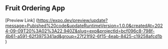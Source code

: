 ## Fruit Ordering App
[Preview Link] (https://expo.dev/preview/update?message=Pubished%20code&updateRuntimeVersion=1.0.0&createdAt=2024-09-09T20%3A02%3A22.940Z&slug=exp&projectId=bcf096c8-798f-4b61-a591-62f3975341ad&group=27f21f92-6f15-4eab-8425-c19258afcd1b
)
